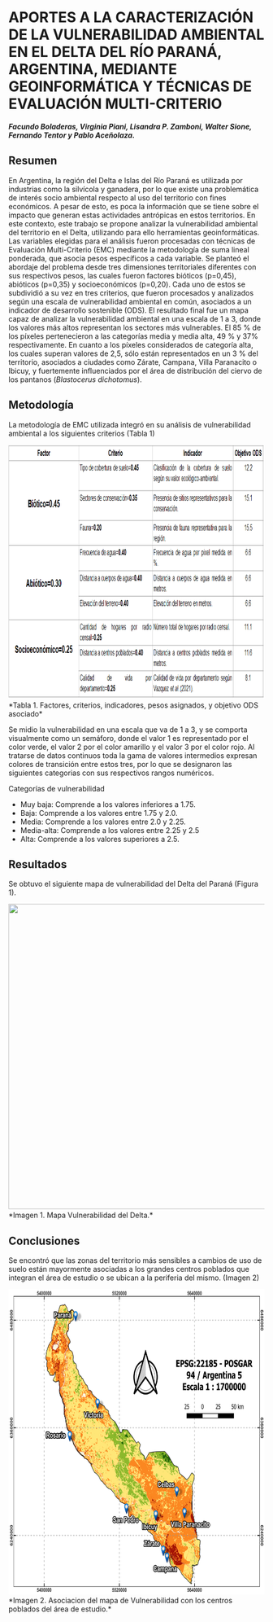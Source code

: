 # APORTES A LA CARACTERIZACIÓN DE LA VULNERABILIDAD AMBIENTAL EN EL DELTA DEL RÍO PARANÁ, ARGENTINA, MEDIANTE GEOINFORMÁTICA Y TÉCNICAS DE EVALUACIÓN MULTI-CRITERIO
***Facundo Boladeras, Virginia Piani, Lisandra P. Zamboni, Walter Sione, Fernando Tentor y Pablo Aceñolaza.*** 

## **Resumen**

En Argentina, la región del Delta e Islas del Río Paraná es utilizada por industrias como la silvícola y ganadera, por lo que existe una problemática de interés socio ambiental respecto al uso del territorio con fines económicos. A pesar de esto, es poca la información que se tiene sobre el impacto que generan estas actividades antrópicas en estos territorios. En este contexto, este trabajo se propone analizar la vulnerabilidad ambiental del territorio en el Delta, utilizando para ello herramientas geoinformáticas. Las variables elegidas para el análisis fueron procesadas con técnicas de Evaluación Multi-Criterio (EMC) mediante la metodología de suma lineal ponderada, que asocia pesos específicos a cada variable. Se planteó el abordaje del problema desde tres dimensiones territoriales diferentes con sus respectivos pesos, las cuales fueron factores bióticos (p=0,45), abióticos (p=0,35) y socioeconómicos (p=0,20). Cada uno de estos se subdividió a su vez en tres criterios, que fueron procesados y analizados según una escala de vulnerabilidad ambiental en común, asociados a un indicador de desarrollo sostenible (ODS). El resultado final fue un mapa capaz de analizar la vulnerabilidad ambiental en una escala de 1 a 3, donde los valores más altos representan los sectores más vulnerables. El 85 % de los píxeles pertenecieron a las categorías media y media alta, 49 % y 37% respectivamente. En cuanto a los píxeles considerados de categoría alta, los cuales superan valores de 2,5, sólo están representados en un 3 % del territorio, asociados a ciudades como Zárate, Campana, Villa Paranacito o Ibicuy, y fuertemente influenciados por el área de distribución del ciervo de los pantanos (*Blastocerus dichotomus*). 

## **Metodología**

La metodología de EMC utilizada integró en su análisis de vulnerabilidad ambiental a los siguientes criterios (Tabla 1)
 
 <img src="https://github.com/IDE-FCyT/IDE-FCyT/raw/main/images/TablaCriterios.png" width="1000" height="500" />
 *Tabla 1. Factores, criterios, indicadores, pesos asignados, y objetivo ODS asociado*

Se midio la vulnerabilidad en una escala que va de 1 a 3, y se comporta visualmente como un semáforo, donde el valor 1 es representado por el color verde, el valor 2 por el color amarillo y el valor 3 por el color rojo. Al tratarse de datos continuos toda la gama de valores intermedios expresan colores de transición entre estos tres, por lo que se designaron las siguientes categorias con sus respectivos rangos numéricos. 

Categorías de vulnerabilidad
-	Muy baja: Comprende a los valores inferiores a 1.75.
-	Baja: Comprende a los valores entre 1.75 y 2.0.
-	Media: Comprende a los valores entre 2.0 y 2.25.
-	Media-alta: Comprende a los valores entre 2.25 y 2.5
-	Alta: Comprende a los valores superiores a 2.5.


## **Resultados**
Se obtuvo el siguiente mapa de vulnerabilidad del Delta del Paraná (Figura 1).

<img src="https://github.com/IDE-FCyT/IDE-FCyT/raw/main/images/Mapa_Beca_3.png" width="850" height="600" />
*Imagen 1. Mapa Vulnerabilidad del Delta.*

## **Conclusiones** 

Se encontró que las zonas del territorio más sensibles a cambios de uso de suelo están mayormente asociadas a los grandes centros poblados que integran el área de estudio o se ubican a la periferia del mismo. (Imagen 2)

<img src="https://github.com/IDE-FCyT/IDE-FCyT/raw/main/images/Mapa_Beca2.png" width="750" height="600" />
*Imagen 2. Asociacion del mapa de Vulnerabilidad con los centros poblados del área de estudio.* 
